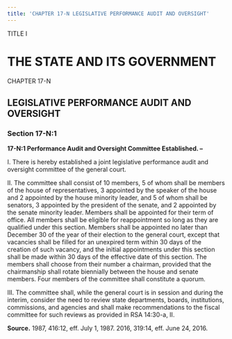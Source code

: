```yaml
---
title: 'CHAPTER 17-N LEGISLATIVE PERFORMANCE AUDIT AND OVERSIGHT'
---
```


TITLE I
                                             
THE STATE AND ITS GOVERNMENT
============================

CHAPTER 17-N
                                             
LEGISLATIVE PERFORMANCE AUDIT AND OVERSIGHT
-------------------------------------------

### Section 17-N:1

 **17-N:1 Performance Audit and Oversight Committee Established. –**
                                             
 I. There is hereby established a joint legislative performance audit
and oversight committee of the general court.
                                             
 II. The committee shall consist of 10 members, 5 of whom shall be
members of the house of representatives, 3 appointed by the speaker of
the house and 2 appointed by the house minority leader, and 5 of whom
shall be senators, 3 appointed by the president of the senate, and 2
appointed by the senate minority leader. Members shall be appointed for
their term of office. All members shall be eligible for reappointment so
long as they are qualified under this section. Members shall be
appointed no later than December 30 of the year of their election to the
general court, except that vacancies shall be filled for an unexpired
term within 30 days of the creation of such vacancy, and the initial
appointments under this section shall be made within 30 days of the
effective date of this section. The members shall choose from their
number a chairman, provided that the chairmanship shall rotate
biennially between the house and senate members. Four members of the
committee shall constitute a quorum.
                                             
 III. The committee shall, while the general court is in session and
during the interim, consider the need to review state departments,
boards, institutions, commissions, and agencies and shall make
recommendations to the fiscal committee for such reviews as provided in
RSA 14:30-a, II.

**Source.** 1987, 416:12, eff. July 1, 1987. 2016, 319:14, eff. June 24,
2016.
